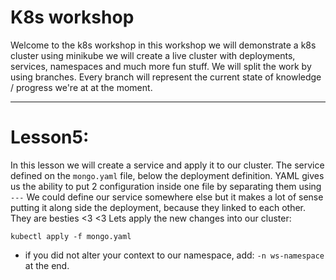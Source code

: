 # K8s workshop

Welcome to the k8s workshop
in this workshop we will demonstrate a k8s cluster using minikube
we will create a live cluster with deployments, services, namespaces and much more fun stuff.
We will split the work by using branches. Every branch will represent the current
state of knowledge / progress we're at at the moment.

---
# Lesson5:
In this lesson we will create a service and apply it to our cluster.
The service defined on the `mongo.yaml` file, below the deployment definition.
YAML gives us the ability to put 2 configuration inside one file by separating them using `---`
We could define our service somewhere else but it makes a lot of sense putting it along side the
deployment, because they linked to each other. They are besties <3 <3
Lets apply the new changes into our cluster:

`kubectl apply -f mongo.yaml`

* if you did not alter your context to our namespace, add: `-n ws-namespace` at the end.